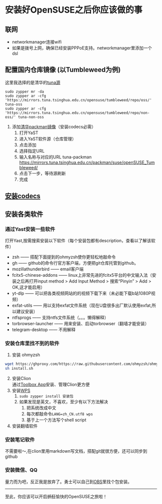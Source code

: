 # 安装好OpenSUSE之后你应该做的事
## 联网
  + networkmanager连接wifi
  + 如果是拨号上网，确保已经安装PPPoE支持。networkmanager里添加一个dsl
## 配置国内仓库镜像 (以Tumbleweed为例)
  这里我选择的是清华的[tuna源](https://mirrors.tuna.tsinghua.edu.cn/help/opensuse/)
  ```
  sudo zypper mr -da
  sudo zypper ar -cfg 'https://mirrors.tuna.tsinghua.edu.cn/opensuse/tumbleweed/repo/oss/' tuna-oss
  sudo zypper ar -cfg 'https://mirrors.tuna.tsinghua.edu.cn/opensuse/tumbleweed/repo/non-oss/' tuna-non-oss
  ```
  1. 添加[清华packman镜像](https://mirrors.tuna.tsinghua.edu.cn/help/opensuse/)（安装codecs必需）
      1. 打开YaST
     2. 进入YaST软件源（仓库管理）
     3. 点击添加
     4. 选择指定URL
     5. 输入名称与对应的URL
     tuna-packman  
     https://mirrors.tuna.tsinghua.edu.cn/packman/suse/openSUSE_Tumbleweed/
     6. 点击下一步，等待源刷新
     7. 完成
## [安装codecs](https://en.opensuse.org/SDB:Installing_codecs_from_Packman_repositories#Option_3:_YaST)
## 安装各类软件
### 通过Yast安装一些软件
  打开Yast,按需搜索安装以下软件（每个安装包都有description，查看以了解该软件）
  + zsh —— 搭配下面提到的ohmyzsh使你更轻松地敲命令
  + gh —— github的命令行官方客户端，方便把git仓库托管到github。
  + mozillathunderbird —— email客户端
  + fcitx5-chinese-addons —— linux上非常先进的fcitx5平台的中文输入法（安装之后再打开input method > Add Input Method > 搜索“Pinyin” > Add > OK,这才能启用）
  + yt-dlp —— 可以把各类视频网站的的视频下载下来（未必能下载b站1080P视频）
  + exfat-utils —— 用以支持exfat文件系统（现在U盘很多出厂默认使用exfat,所以建议安装）
  + ntfsprogs —— 支持ntfs文件系统（。。。懒得解释）
  + torbrowser-launcher —— 用来安装、启动torbrowser（翻墙才能安装）
  + telegram-desktop —— 不用解释
### 安装仓库里找不到的软件 
  1. 安装 ohmyzsh
  ```bash
  wget https://ghproxy.com/https://raw.githubusercontent.com/ohmyzsh/ohmyzsh/master/tools/install.sh
  sh install.sh
  ```
  2. 安装Clion  
     通过[Toolbox App](https://www.jetbrains.com/toolbox-app/)安装、管理Clion更方便
3. 安装[WPS](https://www.wps.cn/product/wpslinux#) 
   1. `sudo zypper install 安装包`
   2. 如果发现是英文，不喜欢，至少有以下方法解决
      1. 把系统改成中文
      2. 每次都敲命令`LANG=zh_CN.utf8 wps`
      3. 基于上一个方法写个shell script
4. 安装翻墙软件
### 安装笔记软件
不需要啦～,在clion里用markdown写文档，搭配git就很方便，还可以同步到github
### 安装微信、QQ
量力而为吧，反正我是放弃了。勇士可以自己到[OBS](https://build.opensuse.org/)里找个包安装。
***
至此，你应该可以开启~~抓狂~~愉快的OpenSUSE之旅啦！

  
 
